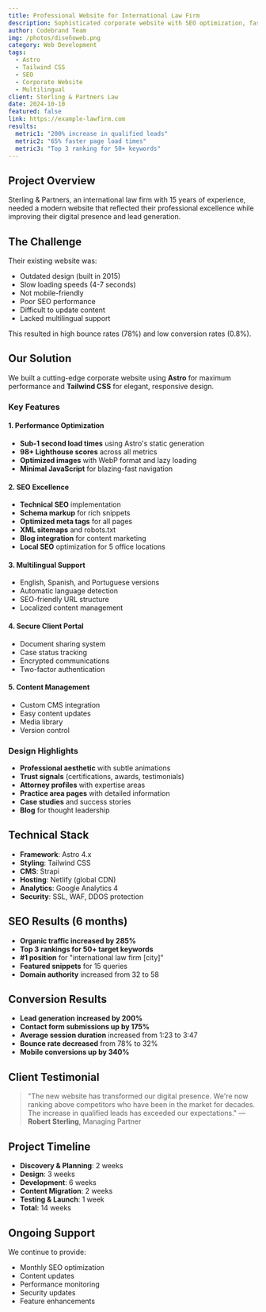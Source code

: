 ```yaml
---
title: Professional Website for International Law Firm
description: Sophisticated corporate website with SEO optimization, fast loading times, multilingual support, and secure client portal for a prestigious law firm.
author: Codebrand Team
img: /photos/diseñoweb.png
category: Web Development
tags:
  - Astro
  - Tailwind CSS
  - SEO
  - Corporate Website
  - Multilingual
client: Sterling & Partners Law
date: 2024-10-10
featured: false
link: https://example-lawfirm.com
results:
  metric1: "200% increase in qualified leads"
  metric2: "65% faster page load times"
  metric3: "Top 3 ranking for 50+ keywords"
---
```


## Project Overview

Sterling & Partners, an international law firm with 15 years of experience, needed a modern website that reflected their professional excellence while improving their digital presence and lead generation.

## The Challenge

Their existing website was:
- Outdated design (built in 2015)
- Slow loading speeds (4-7 seconds)
- Not mobile-friendly
- Poor SEO performance
- Difficult to update content
- Lacked multilingual support

This resulted in high bounce rates (78%) and low conversion rates (0.8%).

## Our Solution

We built a cutting-edge corporate website using **Astro** for maximum performance and **Tailwind CSS** for elegant, responsive design.

### Key Features

#### 1. Performance Optimization
- **Sub-1 second load times** using Astro's static generation
- **98+ Lighthouse scores** across all metrics
- **Optimized images** with WebP format and lazy loading
- **Minimal JavaScript** for blazing-fast navigation

#### 2. SEO Excellence
- **Technical SEO** implementation
- **Schema markup** for rich snippets
- **Optimized meta tags** for all pages
- **XML sitemaps** and robots.txt
- **Blog integration** for content marketing
- **Local SEO** optimization for 5 office locations

#### 3. Multilingual Support
- English, Spanish, and Portuguese versions
- Automatic language detection
- SEO-friendly URL structure
- Localized content management

#### 4. Secure Client Portal
- Document sharing system
- Case status tracking
- Encrypted communications
- Two-factor authentication

#### 5. Content Management
- Custom CMS integration
- Easy content updates
- Media library
- Version control

### Design Highlights

- **Professional aesthetic** with subtle animations
- **Trust signals** (certifications, awards, testimonials)
- **Attorney profiles** with expertise areas
- **Practice area pages** with detailed information
- **Case studies** and success stories
- **Blog** for thought leadership

## Technical Stack

- **Framework**: Astro 4.x
- **Styling**: Tailwind CSS
- **CMS**: Strapi
- **Hosting**: Netlify (global CDN)
- **Analytics**: Google Analytics 4
- **Security**: SSL, WAF, DDOS protection

## SEO Results (6 months)

- **Organic traffic increased by 285%**
- **Top 3 rankings for 50+ target keywords**
- **#1 position** for "international law firm [city]"
- **Featured snippets** for 15 queries
- **Domain authority** increased from 32 to 58

## Conversion Results

- **Lead generation increased by 200%**
- **Contact form submissions up by 175%**
- **Average session duration** increased from 1:23 to 3:47
- **Bounce rate decreased** from 78% to 32%
- **Mobile conversions up by 340%**

## Client Testimonial

> "The new website has transformed our digital presence. We're now ranking above competitors who have been in the market for decades. The increase in qualified leads has exceeded our expectations."
> — **Robert Sterling**, Managing Partner

## Project Timeline

- **Discovery & Planning**: 2 weeks
- **Design**: 3 weeks
- **Development**: 6 weeks
- **Content Migration**: 2 weeks
- **Testing & Launch**: 1 week
- **Total**: 14 weeks

## Ongoing Support

We continue to provide:
- Monthly SEO optimization
- Content updates
- Performance monitoring
- Security updates
- Feature enhancements
